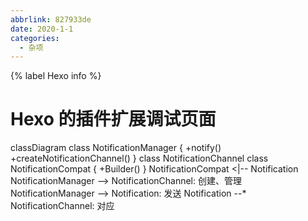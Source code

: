 ```yaml
---
abbrlink: 827933de
date: 2020-1-1
categories:
  - 杂项
---
```

{% label Hexo info %}
<!-- more -->

# Hexo 的插件扩展调试页面

<div class="mermaid">
 classDiagram
      class NotificationManager {
      +notify()
      +createNotificationChannel()
      }
      class NotificationChannel
      class NotificationCompat {
      +Builder()
      }
      NotificationCompat <|-- Notification
      NotificationManager --> NotificationChannel: 创建、管理
      NotificationManager --> Notification: 发送
      Notification --* NotificationChannel: 对应
</div>
